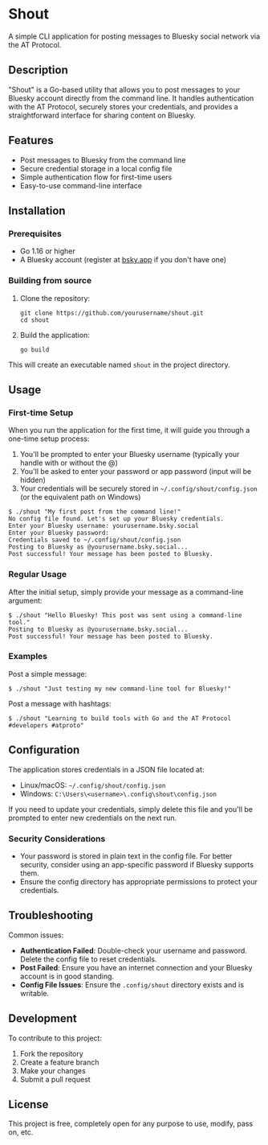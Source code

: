 # Shout

A simple CLI application for posting messages to Bluesky social network via the AT Protocol.

## Description

"Shout" is a Go-based utility that allows you to post messages to your Bluesky account directly from the command line. It handles authentication with the AT Protocol, securely stores your credentials, and provides a straightforward interface for sharing content on Bluesky.

## Features

- Post messages to Bluesky from the command line
- Secure credential storage in a local config file
- Simple authentication flow for first-time users
- Easy-to-use command-line interface

## Installation

### Prerequisites

- Go 1.16 or higher
- A Bluesky account (register at [bsky.app](https://bsky.app) if you don't have one)


### Building from source

1. Clone the repository:
   ```
   git clone https://github.com/yourusername/shout.git
   cd shout
   ```

2. Build the application:
   ```
   go build
   ```

This will create an executable named `shout` in the project directory.

## Usage

### First-time Setup

When you run the application for the first time, it will guide you through a one-time setup process:

1. You'll be prompted to enter your Bluesky username (typically your handle with or without the @)
2. You'll be asked to enter your password or app password (input will be hidden)
3. Your credentials will be securely stored in `~/.config/shout/config.json` (or the equivalent path on Windows)

```
$ ./shout "My first post from the command line!"
No config file found. Let's set up your Bluesky credentials.
Enter your Bluesky username: yourusername.bsky.social
Enter your Bluesky password: 
Credentials saved to ~/.config/shout/config.json
Posting to Bluesky as @yourusername.bsky.social...
Post successful! Your message has been posted to Bluesky.
```

### Regular Usage

After the initial setup, simply provide your message as a command-line argument:

```
$ ./shout "Hello Bluesky! This post was sent using a command-line tool."
Posting to Bluesky as @yourusername.bsky.social...
Post successful! Your message has been posted to Bluesky.
```

### Examples

Post a simple message:
```
$ ./shout "Just testing my new command-line tool for Bluesky!"
```

Post a message with hashtags:
```
$ ./shout "Learning to build tools with Go and the AT Protocol #developers #atproto"
```

## Configuration

The application stores credentials in a JSON file located at:
- Linux/macOS: `~/.config/shout/config.json`
- Windows: `C:\Users\<username>\.config\shout\config.json`

If you need to update your credentials, simply delete this file and you'll be prompted to enter new credentials on the next run.

### Security Considerations

- Your password is stored in plain text in the config file. For better security, consider using an app-specific password if Bluesky supports them.
- Ensure the config directory has appropriate permissions to protect your credentials.

## Troubleshooting

Common issues:
- **Authentication Failed**: Double-check your username and password. Delete the config file to reset credentials.
- **Post Failed**: Ensure you have an internet connection and your Bluesky account is in good standing.
- **Config File Issues**: Ensure the `.config/shout` directory exists and is writable.

## Development

To contribute to this project:

1. Fork the repository
2. Create a feature branch
3. Make your changes
4. Submit a pull request

## License

This project is free, completely open for any purpose to use, modify, pass on, etc. 
